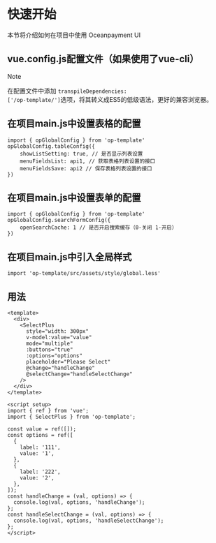 # 快速开始
本节将介绍如何在项目中使用 Oceanpayment UI


## vue.config.js配置文件（如果使用了vue-cli）
> [!NOTE]
> 在配置文件中添加 <code>transpileDependencies: ['/op-template/']</code>选项，将其转义成ES5的低级语法，更好的兼容浏览器。
## 在项目main.js中设置表格的配置
```
import { opGlobalConfig } from 'op-template'
opGlobalConfig.tableConfig({
    showListSetting: true, // 是否显示列表设置
    menuFieldsList: api1, // 获取表格列表设置的接口 
    menuFieldsSave: api2 // 保存表格列表设置的接口
})
```

## 在项目main.js中设置表单的配置
```
import { opGlobalConfig } from 'op-template'
opGlobalConfig.searchFormConfig({
    openSearchCache: 1 // 是否开启搜索缓存（0-关闭 1-开启）
})
```

## 在项目main.js中引入全局样式
```
import 'op-template/src/assets/style/global.less'
```

## 用法

```vue
<template>
  <div>
    <SelectPlus
      style="width: 300px"
      v-model:value="value"
      mode="multiple"
      :buttons="true"
      :options="options"
      placeholder="Please Select"
      @change="handleChange"
      @selectChange="handleSelectChange"
    />
  </div>
</template>

<script setup>
import { ref } from 'vue';
import { SelectPlus } from 'op-template';

const value = ref([]);
const options = ref([
  {
    label: '111',
    value: '1',
  },
  {
    label: '222',
    value: '2',
  },
]);
const handleChange = (val, options) => {
  console.log(val, options, 'handleChange');
};
const handleSelectChange = (val, options) => {
  console.log(val, options, 'handleSelectChange');
};
</script>
```
